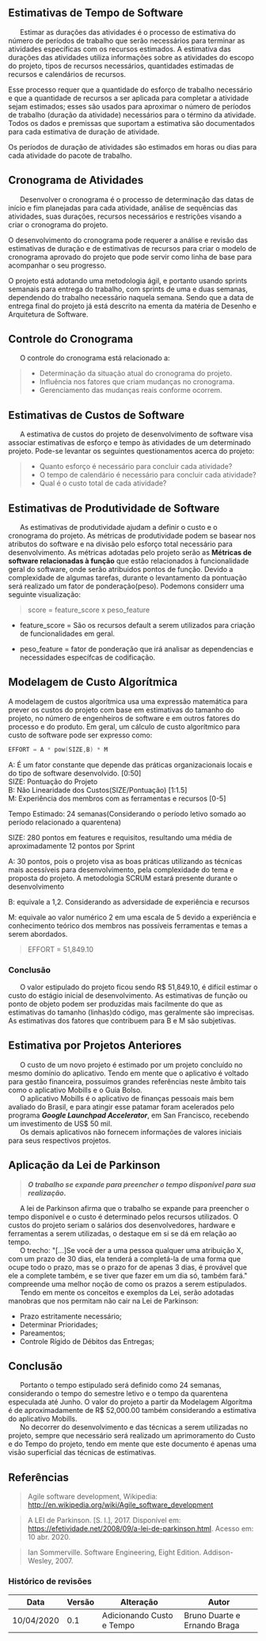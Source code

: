 ## Estimativas de Tempo de Software
&nbsp;&nbsp;&nbsp;&nbsp;&nbsp;&nbsp;Estimar as durações das atividades é o processo de estimativa do número de períodos
de trabalho que serão necessários para terminar as atividades específicas com os recursos estimados. A estimativa das durações das atividades utiliza informações sobre as atividades do escopo do projeto, tipos de recursos necessários, quantidades estimadas de recursos e calendários de recursos.

Esse processo requer que a quantidade do esforço de trabalho necessário e que a quantidade de recursos a ser aplicada para completar a atividade sejam estimados; esses são usados para aproximar o número de períodos de trabalho (duração da atividade) necessários para o término da atividade. Todos os dados e premissas que suportam a estimativa são documentados para cada estimativa de duração de atividade.

Os períodos de duração de atividades são estimados em horas ou dias para cada
atividade do pacote de trabalho.

## Cronograma de Atividades

&nbsp;&nbsp;&nbsp;&nbsp;&nbsp;&nbsp;Desenvolver o cronograma é o processo de determinação das datas de início e fim planejadas para cada atividade, análise de sequências das atividades, suas durações, recursos necessários e restrições visando a criar o cronograma do projeto.

O desenvolvimento do cronograma pode requerer a análise e revisão das estimativas de duração e de estimativas de recursos para criar o modelo de cronograma aprovado do projeto que pode servir como linha de base para acompanhar o seu progresso.

O projeto está adotando uma metodologia ágil, e portanto usando sprints semanais para entrega do trabalho, com sprints de uma e duas semanas, dependendo do trabalho necessário naquela semana. Sendo que a data de entrega final do projeto já está descrito na ementa da matéria de Desenho e Arquitetura de Software.

## Controle do Cronograma

&nbsp;&nbsp;&nbsp;&nbsp;&nbsp;&nbsp;O controle do cronograma está relacionado a:

> * Determinação da situação atual do cronograma do projeto.
> * Influência nos fatores que criam mudanças no cronograma.
> * Gerenciamento das mudanças reais conforme ocorrem.

## Estimativas de Custos de Software

&nbsp;&nbsp;&nbsp;&nbsp;&nbsp;&nbsp;A estimativa de custos do projeto de desenvolvimento de software visa associar estimativas de esforço e tempo às atividades de um determinado projeto. Pode-se levantar os seguintes questionamentos acerca do projeto:


> * Quanto esforço é necessário para concluir cada atividade?
> * O tempo de calendário é necessário para concluir cada atividade?
> * Qual é o custo total de cada atividade?

## Estimativas de Produtividade de Software
&nbsp;&nbsp;&nbsp;&nbsp;&nbsp;&nbsp;As estimativas de produtividade ajudam a definir o custo e o cronograma do projeto. As métricas de produtividade podem se basear nos atributos do software e na divisão pelo esforço total necessário para desenvolvimento. As métricas adotadas pelo projeto serão as **Métricas de software relacionadas à função** que estão relacionados à funcionalidade geral do software, onde serão atribuidos pontos de função. Devido a complexidade de algumas tarefas, durante o levantamento da pontuação será realizado um fator de ponderação(peso). Podemons considerr uma seguinte visualização:

> score = feature_score x peso_feature

* feature_score = São os recursos default a serem utilizados para criação de funcionalidades em geral.

* peso_feature = fator de ponderação que irá analisar as dependencias e necessidades específcas de codificação.

## Modelagem de Custo Algorítmica

A modelagem de custos algorítmica usa uma expressão matemática para prever os custos do projeto com base em estimativas do tamanho do projeto, no número de engenheiros de software e em outros fatores do processo e do produto. Em geral, um cálculo de custo algorítmico para custo de software pode ser expresso como:

```C++
EFFORT = A * pow(SIZE,B) * M
```

A: É um fator constante que depende das práticas organizacionais locais e do tipo de software desenvolvido. [0:50]<br>
SIZE: Pontuação do Projeto<br>
B:  Não Linearidade dos Custos(SIZE/Pontuação) [1:1.5] <br>
M: Experiência dos membros com as ferramentas e recursos [0-5]<br>


Tempo Estimado: 24 semanas(Considerando o período letivo somado ao período relacionado a quarentena)<br>

SIZE: 280 pontos em features e requisitos, resultando uma média de aproximadamente 12 pontos por Sprint<br>

A: 30 pontos, pois o projeto visa as boas práticas utilizando as técnicas mais acessíveis para desenvolvimento, pela complexidade do tema e proposta do projeto. A metodologia SCRUM estará presente durante o desenvolvimento <br>

B: equivale a 1,2. Considerando as adversidade de experiência e recursos<br>

M: equivale ao valor numérico 2 em uma escala de 5 devido a experiência e conhecimento teórico dos membros nas possíveis ferramentas e temas a serem abordados.

> EFFORT = 51,849.10


### Conclusão
&nbsp;&nbsp;&nbsp;&nbsp;&nbsp;&nbsp;O valor estipulado do projeto ficou sendo R$ 51,849.10, é difícil estimar o custo do estágio inicial de desenvolvimento. As estimativas de função ou ponto de objeto podem ser produzidas mais facilmente do que as estimativas do tamanho (linhas)do código, mas geralmente são imprecisas. As estimativas dos fatores que contribuem para B e M são subjetivas.

## Estimativa por Projetos Anteriores
&nbsp;&nbsp;&nbsp;&nbsp;&nbsp;&nbsp;O custo de um novo projeto é estimado por um projeto concluído no mesmo domínio do aplicativo. Tendo em mente que o aplicativo é voltado para gestão financeira, possuímos grandes referências neste âmbito tais como o aplicativo Mobills e o Guia Bolso.<br>
&nbsp;&nbsp;&nbsp;&nbsp;&nbsp;&nbsp;O aplicativo Mobills é o aplicativo de finanças pessoais mais bem avaliado do Brasil, e para atingir esse patamar foram acelerados pelo programa ***Google Launchpad Accelerator***, em San Francisco, recebendo um investimento de US$ 50 mil.<br>
&nbsp;&nbsp;&nbsp;&nbsp;&nbsp;&nbsp;Os demais aplicativos não fornecem informações de valores iniciais para seus respectivos projetos.

## Aplicação da Lei de Parkinson



> ***O trabalho se expande para preencher o tempo disponível para sua realização.***

&nbsp;&nbsp;&nbsp;&nbsp;&nbsp;&nbsp;A lei de Parkinson afirma que o trabalho se expande para preencher o tempo disponível e o custo é determinado pelos recursos utilizados. O custos do projeto seriam o salários dos desenvolvedores, hardware e ferramentas a serem utilizadas, o destaque em si se dá em relação ao tempo.<br>
&nbsp;&nbsp;&nbsp;&nbsp;&nbsp;&nbsp;O trecho: "[...]Se você der a uma pessoa qualquer uma atribuição X, com um prazo de 30 dias, ela tenderá a completá-la de uma forma que ocupe todo o prazo, mas se o prazo for de apenas 3 dias, é provável que ele a complete também, e se tiver que fazer em um dia só, também fará." compreende uma melhor noção de como os prazos a serem estipulados. <br/>&nbsp;&nbsp;&nbsp;&nbsp;&nbsp;&nbsp;Tendo em mente os conceitos e exemplos da Lei, serão adotadas manobras que nos permitam não cair na Lei de Parkinson:<br/>
* Prazo estritamente necessário;
* Determinar Prioridades;
* Pareamentos;
* Controle Rígido de Débitos das Entregas;

## Conclusão
&nbsp;&nbsp;&nbsp;&nbsp;&nbsp;&nbsp;Portanto o tempo estipulado será definido como 24 semanas, considerando o tempo do semestre letivo e o tempo da quarentena especulada até Junho. O valor do projeto a partir da Modelagem Algorítma é de aproximadamente de R$ 52,000.00 também considerando a estimativa do aplicativo Mobills.
<br>
&nbsp;&nbsp;&nbsp;&nbsp;&nbsp;&nbsp;No decorrer do desenvolvimento e das técnicas a serem utilizadas no projeto, sempre que necessário será realizado um aprimoramento do Custo e do Tempo do projeto, tendo em mente que este documento é apenas uma visão superficial das técnicas de estimativas.


## Referências
>  Agile software development, Wikipedia: http://en.wikipedia.org/wiki/Agile_software_development



> A LEI de Parkinson. [S. l.], 2017. Disponível em: https://efetividade.net/2008/09/a-lei-de-parkinson.html. Acesso em: 10 abr. 2020.

> Ian Sommerville. Software Engineering, Eight Edition. Addison-Wesley, 2007.



### Histórico de revisões
|Data|Versão|Alteração|Autor|
|----|------|---------|-----|
|10/04/2020|0.1|Adicionando Custo e Tempo|Bruno Duarte e Ernando Braga|
